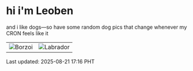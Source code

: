 # hi i'm Leoben

and i like dogs—so have some random dog pics that change whenever my CRON feels like it

|  |  |
|--------|----------|
| ![Borzoi](https://random-dog-vercel.vercel.app/api/random-borzoi?v=1755767772) | ![Labrador](https://random-dog-vercel.vercel.app/api/random-labrador?v=1755767772) |

Last updated: 2025-08-21 17:16 PHT
